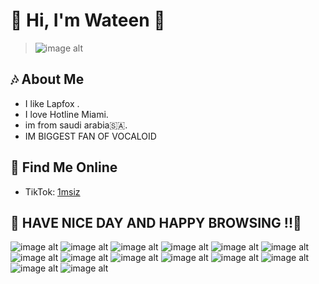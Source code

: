 
# 🩵 Hi, I'm Wateen 🩷
>![image alt](https://i.pinimg.com/originals/e7/02/71/e702719b0ac28f3e4026a9cbc6de4f1f.gif)

## 🎶 About Me
- I like Lapfox .
- I love Hotline Miami.
- im from saudi arabia🇸🇦.
- IM BIGGEST FAN OF VOCALOID 

## 📱 Find Me Online
- TikTok: [1msiz](https://www.tiktok.com/@1msiz)


## 💟 HAVE NICE DAY AND HAPPY BROWSING !!💟

![image alt](https://lyra.horse/css-clicker/buttons/powered-by-debian.gif)
![image alt](https://msx.horse/data/buttons/button_php.png)
![image alt](https://badge.les.bi/88x31/aroace/outset.png)
![image alt](https://yesterhost.neocities.org/archive/buttons/button215.gif)
![image alt](https://yesterhost.neocities.org/archive/buttons/button176.gif)
![image alt](https://yesterhost.neocities.org/archive/buttons/button222.png)
![image alt](https://yesterhost.neocities.org/archive/buttons/button102.gif)
![image alt](https://seirdy.one/p/b/right2repair.2750504548.png)
![image alt](https://seirdy.one/p/b/linux.2229754719.png)
![image alt](https://lyra.horse/css-clicker/buttons/auberylis.moe.png)
![image alt](https://lyra.horse/css-clicker/buttons/miku.gif)
![image alt](https://lyra.horse/css-clicker/buttons/antinft.gif)
![image alt](https://cyber.dabamos.de/88x31/dabamos.gif)
![image alt](https://lyra.horse/css-clicker/buttons/ravenow3.gif)
